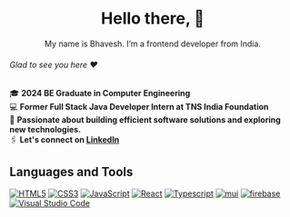 <div align="center">

# Hello there, 👋

My&nbsp;name is&nbsp;Bhavesh. I&rsquo;m a&nbsp;frontend developer from India.<br>

</div>

###### Glad to see you here :heart:

🎓 **2024 BE Graduate in Computer Engineering**  
💻 **Former Full Stack Java Developer Intern at TNS India Foundation**     
🌱 **Passionate about building efficient software solutions and exploring new technologies.**      
🖇 **Let's connect on <a href="https://www.linkedin.com/in/bhavesh-wani-886369238/">LinkedIn</a>**  

## Languages and Tools

[![HTML5](img/html.svg)](https://www.w3.org/html/)
[![CSS3](img/css.svg)](https://www.w3.org/Style/CSS/)
[![JavaScript](img/js.svg)](https://developer.mozilla.org/en-US/docs/Web/JavaScript/)
[![React](img/react.svg)](https://react.dev/)
[![Typescript](img/typescript.svg)](https://www.typescriptlang.org/)
[![mui](img/mui.svg)](https://mui.com/)
[![firebase](img/firebase.svg)](https://firebase.google.com/)
[![Visual Studio Code](img/vscode.svg)](https://code.visualstudio.com/)

